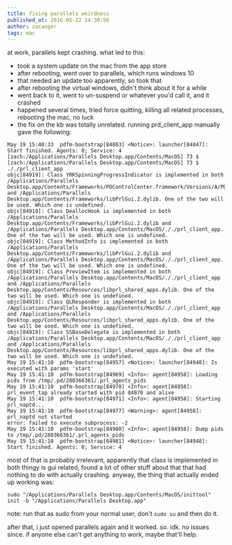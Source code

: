 ```yaml
---
title: fixing parallels weirdness
published_at: 2016-05-22 14:30:56
author: zacanger
tags: mac
---
```


at work, parallels kept crashing. what led to this:
* took a system update on the mac from the app store
* after rebooting, went over to parallels, which runs windows 10
* that needed an update too apparently, so took that
* after rebooting the virtual windows, didn't think about it for a while
* went back to it, went to un-suspend or whatever you'd call it, and it crashed
* happened several times, tried force quitting, killing all related processes, rebooting the mac, no luck
* the fix on the kb was totally unrelated. running prd_client_app manually gave the following:

```
May 19 15:40:33  pdfm-bootstrap[84883] <Notice>: launcher[84847]: Start finished. Agents: 0; Service: 4
[zach:/Applications/Parallels Desktop.app/Contents/MacOS] 73 $
[zach:/Applications/Parallels Desktop.app/Contents/MacOS] 73 $ ././prl_client_app
objc[84919]: Class YRKSpinningProgressIndicator is implemented in both /Applications/Parallels Desktop.app/Contents/Frameworks/PDControlCenter.framework/Versions/A/PDControlCenter and /Applications/Parallels Desktop.app/Contents/Frameworks/libPrlGui.2.dylib. One of the two will be used. Which one is undefined.
objc[84919]: Class DeallocHook is implemented in both /Applications/Parallels Desktop.app/Contents/Frameworks/libPrlGui.2.dylib and /Applications/Parallels Desktop.app/Contents/MacOS/././prl_client_app. One of the two will be used. Which one is undefined.
objc[84919]: Class MethodInfo is implemented in both /Applications/Parallels Desktop.app/Contents/Frameworks/libPrlGui.2.dylib and /Applications/Parallels Desktop.app/Contents/MacOS/././prl_client_app. One of the two will be used. Which one is undefined.
objc[84919]: Class PreviewItem is implemented in both /Applications/Parallels Desktop.app/Contents/MacOS/././prl_client_app and /Applications/Parallels Desktop.app/Contents/Resources/libprl_shared_apps.dylib. One of the two will be used. Which one is undefined.
objc[84919]: Class QLResponder is implemented in both /Applications/Parallels Desktop.app/Contents/MacOS/././prl_client_app and /Applications/Parallels Desktop.app/Contents/Resources/libprl_shared_apps.dylib. One of the two will be used. Which one is undefined.
objc[84919]: Class SSBaseDelegate is implemented in both /Applications/Parallels Desktop.app/Contents/MacOS/././prl_client_app and /Applications/Parallels Desktop.app/Contents/Resources/libprl_shared_apps.dylib. One of the two will be used. Which one is undefined.
May 19 15:41:10  pdfm-bootstrap[84957] <Notice>: launcher[84948]: Is executed with params 'start'
May 19 15:41:10  pdfm-bootstrap[84969] <Info>: agent[84958]: Loading pids from /tmp/.pd/280366361/.prl_agents_pids
May 19 15:41:10  pdfm-bootstrap[84970] <Info>: agent[84958]: prl_event_tap already started with pid 84870 and alive
May 19 15:41:10  pdfm-bootstrap[84971] <Info>: agent[84958]: Starting prl_naptd...
May 19 15:41:10  pdfm-bootstrap[84977] <Warning>: agent[84958]: prl_naptd not started
error: failed to execute subprocess: -2
May 19 15:41:10  pdfm-bootstrap[84980] <Info>: agent[84958]: Dump pids to /tmp/.pd/280366361/.prl_agents_pids
May 19 15:41:10  pdfm-bootstrap[84981] <Notice>: launcher[84948]: Start finished. Agents: 0; Service: 4
```

most of that is probably irrelevant, apparently that class is implemented in both thingy
is gui related, found a lot of other stuff about that that had nothing to do with actually crashing.
anyway, the thing that actually ended up working was:

`sudo "/Applications/Parallels Desktop.app/Contents/MacOS/inittool" init -b "/Applications/Parallels Desktop.app"`

note: run that as sudo from your normal user, don't `sudo su` and then do it.

after that, i just opened parallels again and it worked. so. idk. no issues since.
if anyone else can't get anything to work, maybe that'll help.

